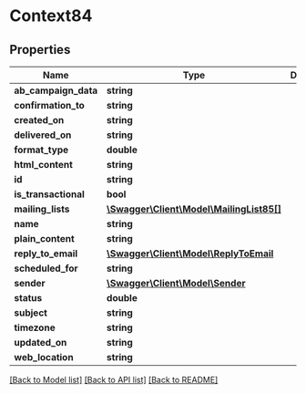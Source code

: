 # Context84

## Properties
Name | Type | Description | Notes
------------ | ------------- | ------------- | -------------
**ab_campaign_data** | **string** |  | [optional] 
**confirmation_to** | **string** |  | [optional] 
**created_on** | **string** |  | [optional] 
**delivered_on** | **string** |  | [optional] 
**format_type** | **double** |  | [optional] 
**html_content** | **string** |  | [optional] 
**id** | **string** |  | [optional] 
**is_transactional** | **bool** |  | [optional] 
**mailing_lists** | [**\Swagger\Client\Model\MailingList85[]**](MailingList85.md) |  | [optional] 
**name** | **string** |  | [optional] 
**plain_content** | **string** |  | [optional] 
**reply_to_email** | [**\Swagger\Client\Model\ReplyToEmail**](ReplyToEmail.md) |  | [optional] 
**scheduled_for** | **string** |  | [optional] 
**sender** | [**\Swagger\Client\Model\Sender**](Sender.md) |  | [optional] 
**status** | **double** |  | [optional] 
**subject** | **string** |  | [optional] 
**timezone** | **string** |  | [optional] 
**updated_on** | **string** |  | [optional] 
**web_location** | **string** |  | [optional] 

[[Back to Model list]](../README.md#documentation-for-models) [[Back to API list]](../README.md#documentation-for-api-endpoints) [[Back to README]](../README.md)


